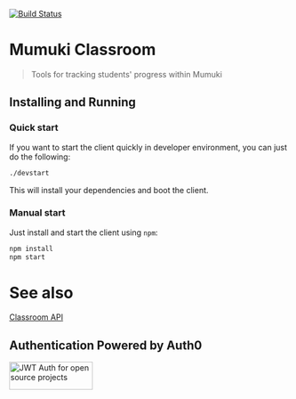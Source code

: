 [![Build Status](https://travis-ci.org/mumuki/mumuki-classroom.svg?branch=master)](https://travis-ci.org/mumuki/mumuki-classroom)

# Mumuki Classroom
> Tools for tracking students' progress within Mumuki

## Installing and Running

### Quick start

If you want to start the client quickly in developer environment,
you can just do the following:

```bash
./devstart
```

This will install your dependencies and boot the client.

### Manual start

Just install and start the client using `npm`:

```bash
npm install
npm start
```

# See also
[Classroom API](https://github.com/mumuki/mumuki-classroom-api)

## Authentication Powered by Auth0

<a width="150" height="50" href="https://auth0.com/" target="_blank" alt="Single Sign On & Token Based Authentication - Auth0"><img width="150" height="50" alt="JWT Auth for open source projects" src="http://cdn.auth0.com/oss/badges/a0-badge-dark.png"/></a>
